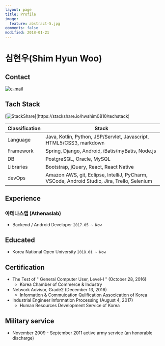 ```yaml
---
layout: page
title: Profile
image:
  feature: abstract-5.jpg
comments: false
modified: 2018-01-21
---
```


# 심현우(Shim Hyun Woo)

## Contact
[![e-mail](https://img.shields.io/badge/email-hwshim8808@gmail.com-blue.svg)](mailto:hwshim8808@gmail.com)

## Tach Stack
[![StackShare](https://img.shields.io/badge/tech-stack(CLICK!)-0690fa.svg?style=flat)](https://stackshare.io/hwshim0810/techstack)

| Classification  | Stack |
| ------------- | ------------- |
| Language  | Java, Kotlin, Python, JSP/Servlet, Javascript, HTML5/CSS3, markdown  |
| Framework | Spring, Django, Android, iBatis/myBatis, Node.js  |
| DB  | PostgreSQL, Oracle, MySQL  |
| Libraries | Bootstrap, jQuery, React, React Native  |
| devOps  | Amazon AWS, git, Eclipse, IntelliJ, PyCharm, VSCode, Android Studio, Jira, Trello, Selenium  |

## Experience
### 아테나스랩 (Athenaslab)  
- Backend / Android Developer `2017.05 ~ Now`

## Educated
- Korea National Open University `2018.01 ~ Now`

## Certification
- The Test of " General Computer User, Level-I " (October 28, 2016)
    - Korea Chamber of Commerce & Industry
- Network Advisor, Grade2 (December 13, 2016)
    - Information & Commuication Qulification Assocication of Korea
- Industrial Engineer Information Processing (August 4, 2017)
    - Human Resources Development Service of Korea

## Military service
- November 2009 - September 2011 active army service (an honorable discharge)
